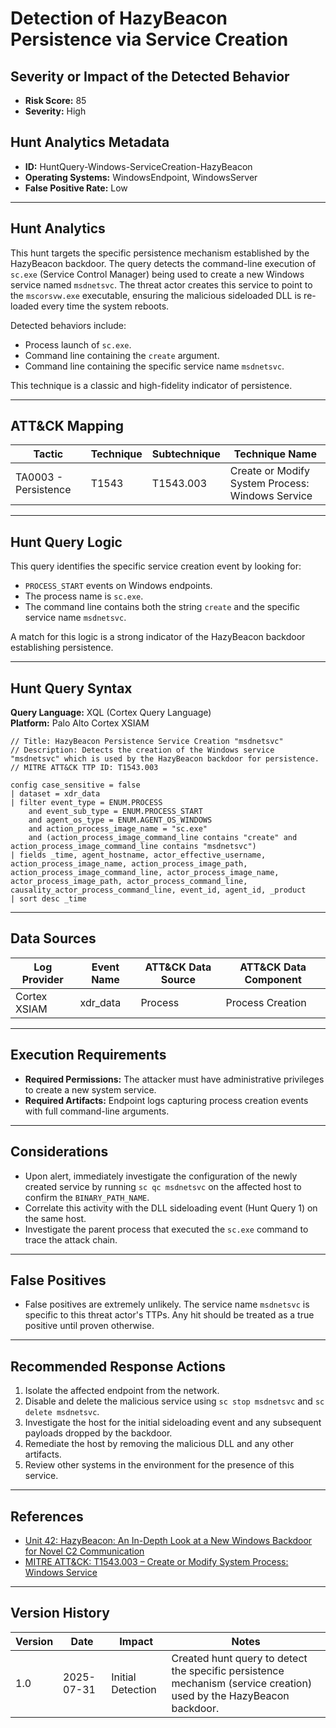 
# Detection of HazyBeacon Persistence via Service Creation

## Severity or Impact of the Detected Behavior
- **Risk Score:** 85
- **Severity:** High

## Hunt Analytics Metadata

- **ID:** HuntQuery-Windows-ServiceCreation-HazyBeacon
- **Operating Systems:** WindowsEndpoint, WindowsServer
- **False Positive Rate:** Low

---

## Hunt Analytics

This hunt targets the specific persistence mechanism established by the HazyBeacon backdoor. The query detects the command-line execution of `sc.exe` (Service Control Manager) being used to create a new Windows service named `msdnetsvc`. The threat actor creates this service to point to the `mscorsvw.exe` executable, ensuring the malicious sideloaded DLL is re-loaded every time the system reboots.

Detected behaviors include:
- Process launch of `sc.exe`.
- Command line containing the `create` argument.
- Command line containing the specific service name `msdnetsvc`.

This technique is a classic and high-fidelity indicator of persistence.

---

## ATT&CK Mapping

| Tactic                        | Technique   | Subtechnique | Technique Name                                 |
|-------------------------------|-------------|--------------|------------------------------------------------|
| TA0003 - Persistence          | T1543       | T1543.003    | Create or Modify System Process: Windows Service |

---

## Hunt Query Logic

This query identifies the specific service creation event by looking for:

- `PROCESS_START` events on Windows endpoints.
- The process name is `sc.exe`.
- The command line contains both the string `create` and the specific service name `msdnetsvc`.

A match for this logic is a strong indicator of the HazyBeacon backdoor establishing persistence.

---

## Hunt Query Syntax

**Query Language:** XQL (Cortex Query Language)  
**Platform:** Palo Alto Cortex XSIAM

```xql
// Title: HazyBeacon Persistence Service Creation "msdnetsvc"
// Description: Detects the creation of the Windows service "msdnetsvc" which is used by the HazyBeacon backdoor for persistence.
// MITRE ATT&CK TTP ID: T1543.003

config case_sensitive = false 
| dataset = xdr_data 
| filter event_type = ENUM.PROCESS 
    and event_sub_type = ENUM.PROCESS_START 
    and agent_os_type = ENUM.AGENT_OS_WINDOWS
    and action_process_image_name = "sc.exe"
    and (action_process_image_command_line contains "create" and action_process_image_command_line contains "msdnetsvc")
| fields _time, agent_hostname, actor_effective_username, action_process_image_name, action_process_image_path, action_process_image_command_line, actor_process_image_name, actor_process_image_path, actor_process_command_line, causality_actor_process_command_line, event_id, agent_id, _product
| sort desc _time 
```

---

## Data Sources

| Log Provider | Event Name       | ATT&CK Data Source  | ATT&CK Data Component  |
|--------------|------------------|---------------------|------------------------|
| Cortex XSIAM | xdr_data         | Process             | Process Creation       |

---

## Execution Requirements

- **Required Permissions:** The attacker must have administrative privileges to create a new system service.
- **Required Artifacts:** Endpoint logs capturing process creation events with full command-line arguments.

---

## Considerations

- Upon alert, immediately investigate the configuration of the newly created service by running `sc qc msdnetsvc` on the affected host to confirm the `BINARY_PATH_NAME`.
- Correlate this activity with the DLL sideloading event (Hunt Query 1) on the same host.
- Investigate the parent process that executed the `sc.exe` command to trace the attack chain.

---

## False Positives

- False positives are extremely unlikely. The service name `msdnetsvc` is specific to this threat actor's TTPs. Any hit should be treated as a true positive until proven otherwise.

---

## Recommended Response Actions

1.  Isolate the affected endpoint from the network.
2.  Disable and delete the malicious service using `sc stop msdnetsvc` and `sc delete msdnetsvc`.
3.  Investigate the host for the initial sideloading event and any subsequent payloads dropped by the backdoor.
4.  Remediate the host by removing the malicious DLL and any other artifacts.
5.  Review other systems in the environment for the presence of this service.

---

## References

- [Unit 42: HazyBeacon: An In-Depth Look at a New Windows Backdoor for Novel C2 Communication](https://unit42.paloaltonetworks.com/windows-backdoor-for-novel-c2-communication/)
- [MITRE ATT&CK: T1543.003 – Create or Modify System Process: Windows Service](https://attack.mitre.org/techniques/T1543/003/)

---

## Version History

| Version | Date       | Impact            | Notes                                                                                      |
|---------|------------|-------------------|--------------------------------------------------------------------------------------------|
| 1.0     | 2025-07-31 | Initial Detection | Created hunt query to detect the specific persistence mechanism (service creation) used by the HazyBeacon backdoor. |
